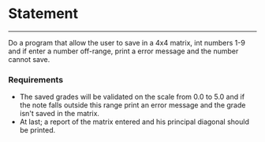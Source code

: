 # Statement

---

Do a program that allow the user to save in a 4x4 matrix, int numbers 1-9 and if enter a number off-range, print a error message and the number cannot save. 

### Requirements

* The saved grades will be validated on the scale from 0.0 to 5.0 and if the note falls outside this range print an error message and the grade isn't saved in the matrix.
* At last; a report of the matrix entered and his principal diagonal should be printed.

